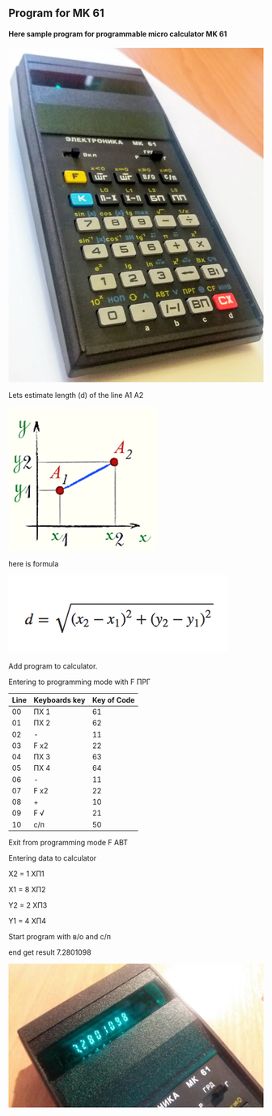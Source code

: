 ## Program for MK 61
#### Here sample program for programmable micro calculator MK 61

![MK 61](mk61.jpg)

Lets estimate length (d) of the line A1 A2

![Schema](schema.png)

here is formula

![Formula for calculating](formula.png)

Add program to calculator.

Entering to programming mode with F ПРГ

| Line  | Keyboards key  |Key of Code|
| :---- | :------------- |:----|
| 00       | ПХ 1      |61|
| 01       | ПХ 2      |62|
| 02       | -         |11|
| 03       | F x2      |22|
| 04       | ПХ 3      |63|
| 05       | ПX 4      |64|
| 06       | -         |11|
| 07       | F x2      |22|
| 08       | +         |10|
| 09       | F √       |21|
| 10       |с/п        |50|

Exit from programming mode F АВТ

Entering data to calculator

X2 =  1 XП1

X1 =  8 XП2

Y2 =  2 ХП3

Y1 =  4 ХП4

Start program with в/о and с/п

end get result  7.2801098

![Result](result.jpg)
